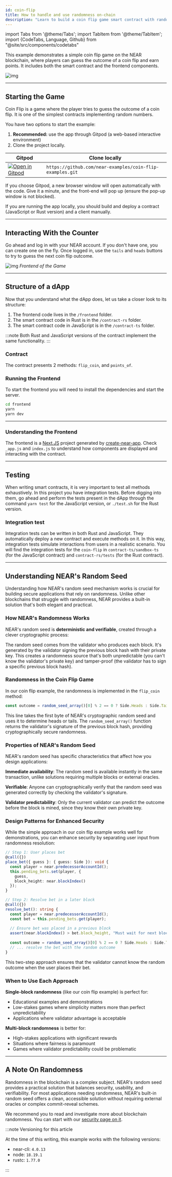 ```yaml
---
id: coin-flip
title: How to handle and use randomness on-chain
description: "Learn to build a coin flip game smart contract with randomness, betting mechanics, and reward distribution on NEAR Protocol."
---
```

import Tabs from '@theme/Tabs';
import TabItem from '@theme/TabItem';
import {CodeTabs, Language, Github} from "@site/src/components/codetabs"

This example demonstrates a simple coin flip game on the NEAR blockchain, where players can guess the outcome of a coin flip and earn points. It includes both the smart contract and the frontend components.

![img](/docs/assets/examples/coin-flip.png)

---

## Starting the Game
Coin Flip is a game where the player tries to guess the outcome of a coin flip. It is one of the simplest contracts implementing random numbers.

You have two options to start the example:
1. **Recommended:** use the app through Gitpod (a web-based interactive environment)
2. Clone the project locally.

| Gitpod                                                                                                                                                            | Clone locally                                          |
| ----------------------------------------------------------------------------------------------------------------------------------------------------------------- | -----------------------------------------------------  |
| <a href="https://gitpod.io/#https://github.com/near-examples/coin-flip-examples.git" target="_blank" rel="noopener noreferrer"><img src="https://gitpod.io/button/open-in-gitpod.svg" alt="Open in Gitpod" /></a> | `https://github.com/near-examples/coin-flip-examples.git` |


If you choose Gitpod, a new browser window will open automatically with the code. Give it a minute, and the front-end will pop up (ensure the pop-up window is not blocked).

If you are running the app locally, you should build and deploy a contract (JavaScript or Rust version) and a client manually.

---

## Interacting With the Counter
Go ahead and log in with your NEAR account. If you don't have one, you can create one on the fly. Once logged in, use the `tails` and `heads` buttons to try to guess the next coin flip outcome.

![img](/docs/assets/examples/coin-flip.png)
*Frontend of the Game*

---

## Structure of a dApp

Now that you understand what the dApp does, let us take a closer look to its structure:

1. The frontend code lives in the `/frontend` folder.
2. The smart contract code in Rust is in the `/contract-rs` folder.
3. The smart contract code in JavaScript is in the `/contract-ts` folder.

:::note
Both Rust and JavaScript versions of the contract implement the same functionality.
:::

### Contract
The contract presents 2 methods: `flip_coin`, and `points_of`.

<CodeTabs>
  <Language value="js" language="ts">
    <Github fname="contract.ts" 
            url="https://github.com/near-examples/coin-flip-examples/blob/main/contract-ts/src/contract.ts"
            start="23" end="56" />
  </Language>
  <Language value="rust" language="rust">
    <Github fname="lib.rs" 
            url="https://github.com/near-examples/coin-flip-examples/blob/main/contract-rs/src/lib.rs"
            start="46" end="70" />
  </Language>
</CodeTabs>

### Running the Frontend

To start the frontend you will need to install the dependencies and start the server.

```bash
cd frontend
yarn
yarn dev
```

<hr class="subsection" />

### Understanding the Frontend

The frontend is a [Next.JS](https://nextjs.org/) project generated by [create-near-app](https://github.com/near/create-near-app). Check `_app.js` and `index.js` to understand how components are displayed and interacting with the contract.

<Language value="js" language="js">
  <Github fname="_app.js"
          url="https://github.com/near-examples/coin-flip-workshop-js/blob/main/frontend/src/pages/_app.js"/>
  <Github fname="index.js"
          url="https://github.com/near-examples/coin-flip-workshop-js/blob/main/frontend/src/pages/index.js"/>                        
</Language>

---

## Testing

When writing smart contracts, it is very important to test all methods exhaustively. In this
project you have integration tests. Before digging into them, go ahead and perform the tests present in the dApp through the command `yarn test` for the JavaScript version, or `./test.sh` for the Rust version.

### Integration test

Integration tests can be written in both Rust and JavaScript. They automatically deploy a new
contract and execute methods on it. In this way, integration tests simulate interactions
from users in a realistic scenario. You will find the integration tests for the `coin-flip`
in `contract-ts/sandbox-ts` (for the JavaScript contract) and `contract-rs/tests` (for the Rust contract).

<CodeTabs>
  <Language value="js" language="ts">
    <Github fname="main.test.js"
            url="https://github.com/near-examples/coin-flip-examples/blob/main/contract-ts/sandbox-test/main.ava.js"
            start="32" end="57" />
  </Language>
  <Language value="rust" language="rust">
    <Github fname="lib.rs" 
            url="https://github.com/near-examples/coin-flip-examples/blob/main/contract-rs/tests/tests.rs"
            start="25" end="82" />
  </Language>
</CodeTabs>

---

## Understanding NEAR's Random Seed

Understanding how NEAR's random seed mechanism works is crucial for building secure applications that rely on randomness. Unlike other blockchains that struggle with randomness, NEAR provides a built-in solution that's both elegant and practical.

### How NEAR's Randomness Works

NEAR's random seed is **deterministic and verifiable**, created through a clever cryptographic process:

The random seed comes from the validator who produces each block. It's generated by the validator signing the previous block hash with their private key. This creates a randomness source that's both unpredictable (you can't know the validator's private key) and tamper-proof (the validator has to sign a specific previous block hash).

### Randomness in the Coin Flip Game

In our coin flip example, the randomness is implemented in the `flip_coin` method:

```typescript
const outcome = random_seed_array()[0] % 2 == 0 ? Side.Heads : Side.Tails;
```

This line takes the first byte of NEAR's cryptographic random seed and uses it to determine heads or tails. The `random_seed_array()` function returns the validator's signature of the previous block hash, providing cryptographically secure randomness.

### Properties of NEAR's Random Seed

NEAR's random seed has specific characteristics that affect how you design applications:

**Immediate availability**: The random seed is available instantly in the same transaction, unlike solutions requiring multiple blocks or external oracles.

**Verifiable**: Anyone can cryptographically verify that the random seed was generated correctly by checking the validator's signature.

**Validator predictability**: Only the current validator can predict the outcome before the block is mined, since they know their own private key.

### Design Patterns for Enhanced Security

While the simple approach in our coin flip example works well for demonstrations, you can enhance security by separating user input from randomness resolution:

```typescript
// Step 1: User places bet
@call({})
place_bet({ guess }: { guess: Side }): void {
  const player = near.predecessorAccountId();
  this.pending_bets.set(player, {
    guess,
    block_height: near.blockIndex()
  });
}

// Step 2: Resolve bet in a later block
@call({})
resolve_bet(): string {
  const player = near.predecessorAccountId();
  const bet = this.pending_bets.get(player);
  
  // Ensure bet was placed in a previous block
  assert(near.blockIndex() > bet.block_height, "Must wait for next block");
  
  const outcome = random_seed_array()[0] % 2 == 0 ? Side.Heads : Side.Tails;
  // ... resolve the bet with the random outcome
}
```

This two-step approach ensures that the validator cannot know the random outcome when the user places their bet.

### When to Use Each Approach

**Single-block randomness** (like our coin flip example) is perfect for:
- Educational examples and demonstrations
- Low-stakes games where simplicity matters more than perfect unpredictability
- Applications where validator advantage is acceptable

**Multi-block randomness** is better for:
- High-stakes applications with significant rewards
- Situations where fairness is paramount
- Games where validator predictability could be problematic

---

## A Note On Randomness

Randomness in the blockchain is a complex subject. NEAR's random seed provides a practical solution that balances security, usability, and verifiability. For most applications needing randomness, NEAR's built-in random seed offers a clean, accessible solution without requiring external oracles or complex commit-reveal schemes.

We recommend you to read and investigate more about blockchain randomness. You can start with our [security page on it](../../smart-contracts/security/random.md).

:::note Versioning for this article

At the time of this writing, this example works with the following versions:

- near-cli: `4.0.13`
- node: `18.19.1`
- rustc: `1.77.0`

:::
